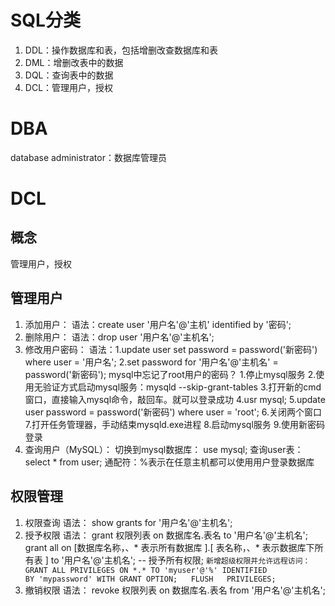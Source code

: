 
# SQL分类

1. DDL：操作数据库和表，包括增删改查数据库和表
2. DML：增删改表中的数据
3. DQL：查询表中的数据
4. DCL：管理用户，授权

# DBA

database administrator：数据库管理员

# DCL

## 概念

管理用户，授权

## 管理用户

1. 添加用户：
   语法：create user '用户名'@'主机' identified by '密码';
2. 删除用户：
   语法：drop user '用户名'@'主机名';
3. 修改用户密码：
   语法：1.update user set password = password('新密码') where user = '用户名';
   2.set password for '用户名'@'主机名' = password('新密码');
   mysql中忘记了root用户的密码？
   1.停止mysql服务
   2.使用无验证方式启动mysql服务：mysqld --skip-grant-tables
   3.打开新的cmd窗口，直接输入mysql命令，敲回车。就可以登录成功
   4.usr mysql;
   5.update user password = password('新密码') where user = 'root';
   6.关闭两个窗口
   7.打开任务管理器，手动结束mysqld.exe进程
   8.启动mysql服务
   9.使用新密码登录
4. 查询用户（MySQL）：
   切换到mysql数据库：
   use mysql;
   查询user表：
   select * from user;
   通配符：%表示在任意主机都可以使用用户登录数据库

## 权限管理

1. 权限查询
   语法：
   show grants for '用户名'@'主机名';
2. 授予权限
   语法：
   grant 权限列表 on 数据库名.表名 to '用户名'@'主机名';
   grant all on \[数据库名称，、* 表示所有数据库 \].\[ 表名称，、* 表示数据库下所有表 \] to '用户名'@'主机名'; -- 授予所有权限;
   `新增超级权限并允许远程访问：GRANT ALL PRIVILEGES ON *.* TO 'myuser'@'%' IDENTIFIED BY 'mypassword' WITH GRANT OPTION;   FLUSH   PRIVILEGES;`
1. 撤销权限
   语法：
   revoke 权限列表 on 数据库名.表名 from '用户名'@'主机名';